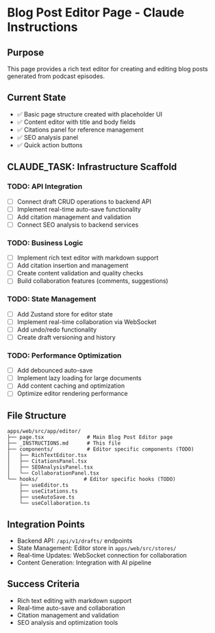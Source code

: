 # Blog Post Editor Page - Claude Instructions

## Purpose
This page provides a rich text editor for creating and editing blog posts generated from podcast episodes.

## Current State
- ✅ Basic page structure created with placeholder UI
- ✅ Content editor with title and body fields
- ✅ Citations panel for reference management
- ✅ SEO analysis panel
- ✅ Quick action buttons

## CLAUDE_TASK: Infrastructure Scaffold

### TODO: API Integration
- [ ] Connect draft CRUD operations to backend API
- [ ] Implement real-time auto-save functionality
- [ ] Add citation management and validation
- [ ] Connect SEO analysis to backend services

### TODO: Business Logic
- [ ] Implement rich text editor with markdown support
- [ ] Add citation insertion and management
- [ ] Create content validation and quality checks
- [ ] Build collaboration features (comments, suggestions)

### TODO: State Management
- [ ] Add Zustand store for editor state
- [ ] Implement real-time collaboration via WebSocket
- [ ] Add undo/redo functionality
- [ ] Create draft versioning and history

### TODO: Performance Optimization
- [ ] Add debounced auto-save
- [ ] Implement lazy loading for large documents
- [ ] Add content caching and optimization
- [ ] Optimize editor rendering performance

## File Structure
```
apps/web/src/app/editor/
├── page.tsx              # Main Blog Post Editor page
├── _INSTRUCTIONS.md      # This file
├── components/           # Editor specific components (TODO)
│   ├── RichTextEditor.tsx
│   ├── CitationsPanel.tsx
│   ├── SEOAnalysisPanel.tsx
│   └── CollaborationPanel.tsx
└── hooks/               # Editor specific hooks (TODO)
    ├── useEditor.ts
    ├── useCitations.ts
    ├── useAutoSave.ts
    └── useCollaboration.ts
```

## Integration Points
- Backend API: `/api/v1/drafts/` endpoints
- State Management: Editor store in `apps/web/src/stores/`
- Real-time Updates: WebSocket connection for collaboration
- Content Generation: Integration with AI pipeline

## Success Criteria
- Rich text editing with markdown support
- Real-time auto-save and collaboration
- Citation management and validation
- SEO analysis and optimization tools
